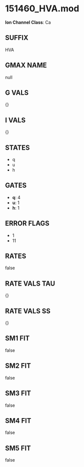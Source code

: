 # 151460_HVA.mod

**Ion Channel Class**: Ca

## SUFFIX

HVA

## GMAX NAME

null

## G VALS

{}

## I VALS

{}

## STATES

- q
- u
- h

## GATES

- **q**: 4
- **u**: 1
- **h**: 1

## ERROR FLAGS

- 1
- 11

## RATES

false

## RATE VALS TAU

{}

## RATE VALS SS

{}

## SM1 FIT

false

## SM2 FIT

false

## SM3 FIT

false

## SM4 FIT

false

## SM5 FIT

false
